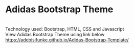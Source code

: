 # Adidas Bootstrap  Theme
<br>Technology used: Bootstrap, HTML, CSS and Javascript
<br>View  Adidas Bootstrap  Theme using link below<br>
https://adebisifunke.github.io/Adidas-Bootstrap-Template/
